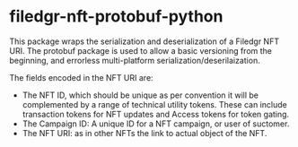 # filedgr-nft-protobuf-python

This package wraps the serialization and deserialization of a Filedgr NFT URI. The protobuf package is used to allow a basic versioning from the beginning, and errorless multi-platform serialization/deserilaization.

The fields encoded in the NFT URI are:
- The NFT ID, which should be unique as per convention it will be complemented by a range of technical utility tokens. These can include transaction tokens for NFT updates and Access tokens for token gating.
- The Campaign ID: A unique ID for a NFT campaign, or user of suctomer.
- The NFT URI: as in other NFTs the link to actual object of the NFT.

